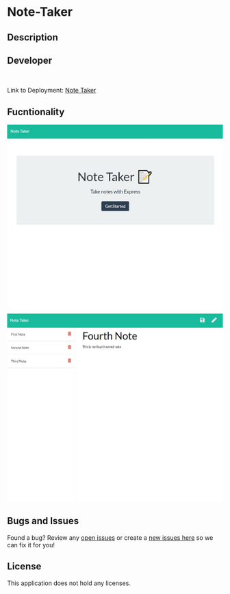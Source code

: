 # Note-Taker

## Description
  

## Developer 
 
<br>

Link to Deployment: [Note Taker]()

## Fucntionality

![Screenshot](public/assets/Screenshot/Home.JPG)
![Screenshot](public/assets/Screenshot/Notes.JPG)

## Bugs and Issues
Found a bug? Review any [open issues][open-issues] or create a [new issues here][new-issue] so we can fix it for you!

## License
This application does not hold any licenses.

[open-issues]: https://github.com/dbridgman1/Note-Taker/issues
[new-issue]: https://github.com/dbridgman1/Note-Taker/issues/new